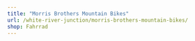 ```yaml
---
title: "Morris Brothers Mountain Bikes"
url: /white-river-junction/morris-brothers-mountain-bikes/
shop: Fahrrad
---
```


